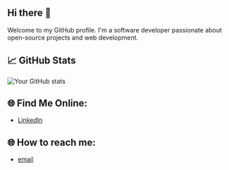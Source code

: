 ## Hi there 👋

<!--
**saagar7200/saagar7200** is a ✨ _special_ ✨ repository because its `README.md` (this file) appears on your GitHub profile.

Here are some ideas to get you started:

- 🔭 I’m currently working on ...
- 🌱 I’m currently learning ...
- 👯 I’m looking to collaborate on ...
- 🤔 I’m looking for help with ...
- 💬 Ask me about ...
- 📫 How to reach me: ...
- 😄 Pronouns: ...
- ⚡ Fun fact: ...
-->

Welcome to my GitHub profile. I'm a software developer passionate about open-source projects and web development.

## 📈 GitHub Stats
![Your GitHub stats](https://github-readme-stats.vercel.app/api?username=saagar7200&show_icons=true&theme=radical)



## 🌐 Find Me Online:
- [LinkedIn]([https://www.linkedin.com/in/johndoe](https://www.linkedin.com/in/sagar-bhandari-478494215/))

## 🌐 How to reach me:
- [email]([https://www.linkedin.com/in/johndoe](rsaagar7200@gmail.com))

